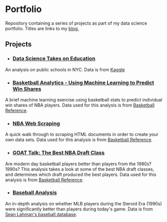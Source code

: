 # Portfolio

Repository containing a series of projects as part of my data science portfolio. Titles are links to my [blog.](https://medium.com/@osanchez2323)



## Projects

- ### [Data Science Takes on Education](https://github.com/osanchez2323/Portfolio/blob/master/Data%20Science%20Takes%20on%20Education/Data%20Science%20Takes%20on%20Education.ipynb) 
An analysis on public schools in NYC. Data is from [Kaggle](https://www.kaggle.com/passnyc/data-science-for-good)
- ### [Basketball Analytics - Using Machine Learning to Predict Win Shares](https://towardsdatascience.com/basketball-analytics-predicting-win-shares-7c155651e7cc)
A brief machine learning exercise using basketball stats to predict individual win shares of NBA players. Data used for this analysis is from [Basketball Reference](https://www.basketball-reference.com).
- ### [NBA Web Scraping](https://github.com/osanchez2323/Portfolio/blob/master/NBA%20Web%20Scraping/NBA%20Web%20Scraping.ipynb)
A quick walk through to scraping HTML documents in order to create your own data sets. Data used for this analysis is from [Basketball Reference](https://www.basketball-reference.com).
- ### [GOAT Talk: The Best NBA Draft Class](https://towardsdatascience.com/basketball-analytics-the-best-draft-class-13a6eac0cdb5)
Are modern day basketball players better than players from the 1980s? 1990s? This analysis takes a look at some of the best NBA draft classes, and determines which draft produced the best players. Data used for this analysis is from [Basketball Reference](https://www.basketball-reference.com).
- ### [Baseball Analysis](https://github.com/osanchez2323/Portfolio/blob/master/Baseball%20Analysis/Baseball%20Analysis%20Notebook.ipynb)
An in-depth analysis on whether MLB players during the Steroid Era (1990s) were significantly better than players during today's game. Data is from [Sean Lahman's baseball database](http://www.seanlahman.com/baseball-database.html).